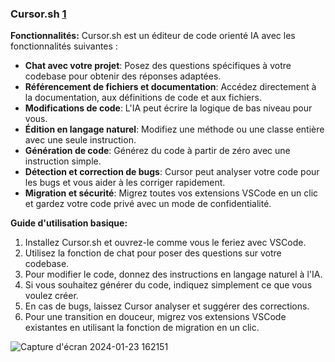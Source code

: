 ### Cursor.sh [1](https://cursor.sh/.)

**Fonctionnalités:**
Cursor.sh est un éditeur de code orienté IA avec les fonctionnalités suivantes :

- **Chat avec votre projet**: Posez des questions spécifiques à votre codebase pour obtenir des réponses adaptées.
- **Référencement de fichiers et documentation**: Accédez directement à la documentation, aux définitions de code et aux fichiers.
- **Modifications de code**: L'IA peut écrire la logique de bas niveau pour vous.
- **Édition en langage naturel**: Modifiez une méthode ou une classe entière avec une seule instruction.
- **Génération de code**: Générez du code à partir de zéro avec une instruction simple.
- **Détection et correction de bugs**: Cursor peut analyser votre code pour les bugs et vous aider à les corriger rapidement.
- **Migration et sécurité**: Migrez toutes vos extensions VSCode en un clic et gardez votre code privé avec un mode de confidentialité.

**Guide d'utilisation basique:**
1. Installez Cursor.sh et ouvrez-le comme vous le feriez avec VSCode.
2. Utilisez la fonction de chat pour poser des questions sur votre codebase.
3. Pour modifier le code, donnez des instructions en langage naturel à l'IA.
4. Si vous souhaitez générer du code, indiquez simplement ce que vous voulez créer.
5. En cas de bugs, laissez Cursor analyser et suggérer des corrections.
6. Pour une transition en douceur, migrez vos extensions VSCode existantes en utilisant la fonction de migration en un clic.


![Capture d'écran 2024-01-23 162151](https://github.com/jpbrasile/formationIA2.0/assets/8331027/199a5595-23a8-4f90-a871-c0b7aa657371)
